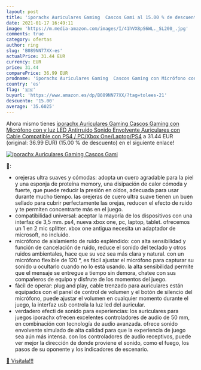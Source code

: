 ```yaml
---
layout: post
title: 'iporachx Auriculares Gaming  Cascos Gami al 15.00 % de descuento'
date: 2021-01-17 16:49:11
image: 'https://m.media-amazon.com/images/I/41hVX8pS6WL._SL200_.jpg'
comments: true
category: ofertas
author: ring
slug: 'B089NN77XX-es'
actualPrice: 31.44 EUR
currency: EUR
price: 31.44
comparePrice: 36.99 EUR
prodname: 'iporachx Auriculares Gaming  Cascos Gaming con Micrófono con y luz LED  Antirruido  Sonido Envolvente  Auriculares con Cable Compatible con PS4 / PC/Xbox One/Laptop/PS4'
country: 'es'
flag: '🇪🇸'
buyurl: 'https://www.amazon.es/dp/B089NN77XX/?tag=tolees-21'
descuento: '15.00'
average: '35.6025'
---
```


Ahora mismo tienes [iporachx Auriculares Gaming  Cascos Gaming con Micrófono con y luz LED  Antirruido  Sonido Envolvente  Auriculares con Cable Compatible con PS4 / PC/Xbox One/Laptop/PS4](https://www.amazon.es/dp/B089NN77XX/?tag=tolees-21) a 31.44 EUR (original: 36.99 EUR) (15.00 %  de descuento) en el siguiente enlace!

[![iporachx Auriculares Gaming  Cascos Gami](https://m.media-amazon.com/images/I/41hVX8pS6WL._SL200_.jpg)](https://www.amazon.es/dp/B089NN77XX/?tag=tolees-21)

🔎:

- orejeras ultra suaves y cómodas: adopta un cuero agradable para la piel y una esponja de proteína memory, una disipación de calor cómoda y fuerte, que puede reducir la presión en oídos, adecuada para usar durante mucho tiempo. las orejeras de cuero ultra suave tienen un buen sellado para cubrir perfectamente las orejas, reducen el efecto de ruido y te permiten concentrarte más en el juego.
- compatibilidad universal: aceptar la mayoría de los dispositivos con una interfaz de 3,5 mm. ps4, nueva xbox one, pc, laptop, tablet. ofrecemos un 1 en 2 mic splitter. xbox one antigua necesita un adaptador de microsoft, no incluido.
- micrófono de aislamiento de ruido espléndido: con alta sensibilidad y función de cancelación de ruido, reduce el sonido del teclado y otros ruidos ambientales, hace que su voz sea más clara y natural. con un micrófono flexible de 120 °, es fácil ajustar el micrófono para capturar su sonido u ocultarlo cuando no lo está usando. la alta sensibilidad permite que el mensaje se entregue a tiempo sin demora, chatee con sus compañeros de equipo y disfrute de los momentos del juego.
- fácil de operar: plug and play, cable trenzado para auriculares están equipados con el panel de control de volumen y el botón de silencio del micrófono, puede ajustar el volumen en cualquier momento durante el juego, la interfaz usb controla la luz led del auricular.
- verdadero efecti de sonido para experiencias: los auriculares para juegos iporachx ofrecen excelentes controladores de audio de 50 mm, en combinación con tecnología de audio avanzada. ofrece sonido envolvente simulado de alta calidad para que la experiencia de juego sea aún más intensa. con los controladores de audio receptivos, puede ver mejor la dirección de donde proviene el sonido, como el fuego, los pasos de su oponente y los indicadores de escenario.

[🛒 Visítala!!!](https://www.amazon.es/dp/B089NN77XX/?tag=tolees-21)

